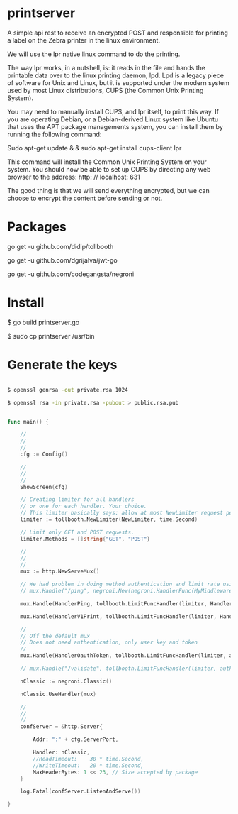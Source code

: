 # printserver

A simple api rest to receive an encrypted POST and responsible for printing a label on the Zebra printer in the linux environment.

We will use the lpr native linux command to do the printing.

The way lpr works, in a nutshell, is: it reads in the file and hands the printable data over to the linux printing daemon, lpd. Lpd is a legacy piece of software for Unix and Linux, but it is supported under the modern system used by most Linux distributions, CUPS (the Common Unix Printing System).

You may need to manually install CUPS, and lpr itself, to print this way. If you are operating Debian, or a Debian-derived Linux system like Ubuntu that uses the APT package managements system, you can install them by running the following command:

Sudo apt-get update & & sudo apt-get install cups-client lpr

This command will install the Common Unix Printing System on your system. You should now be able to set up CUPS by directing any web browser to the address: http: // localhost: 631

The good thing is that we will send everything encrypted, but we can choose to encrypt the content before sending or not.


# Packages

go get -u github.com/didip/tollbooth

go get -u github.com/dgrijalva/jwt-go

go get -u github.com/codegangsta/negroni


# Install

$ go build printserver.go

$ sudo cp printserver /usr/bin

# Generate the keys

```sh

$ openssl genrsa -out private.rsa 1024

$ openssl rsa -in private.rsa -pubout > public.rsa.pub

```

```go

func main() {

	//
	//
	//
	cfg := Config()

	//
	//
	//
	ShowScreen(cfg)

	// Creating limiter for all handlers
	// or one for each handler. Your choice.
	// This limiter basically says: allow at most NewLimiter request per 1 second.
	limiter := tollbooth.NewLimiter(NewLimiter, time.Second)

	// Limit only GET and POST requests.
	limiter.Methods = []string{"GET", "POST"}

	//
	//
	//
	mux := http.NewServeMux()

	// We had problem in doing method authentication and limit rate using negroni
	// mux.Handle("/ping", negroni.New(negroni.HandlerFunc(MyMiddlewareAuth0), negroni.HandlerFunc(MyMiddlewarePing)))

	mux.Handle(HandlerPing, tollbooth.LimitFuncHandler(limiter, HandlerFuncAuth(auth0.HandlerValidate, Ping)))

	mux.Handle(HandlerV1Print, tollbooth.LimitFuncHandler(limiter, HandlerAuth(Print)))

	//
	// Off the default mux
	// Does not need authentication, only user key and token
	//
	mux.Handle(HandlerOauthToken, tollbooth.LimitFuncHandler(limiter, auth0.LoginBasic))

	// mux.Handle("/validate", tollbooth.LimitFuncHandler(limiter, auth0.ValidateToken))

	nClassic := negroni.Classic()

	nClassic.UseHandler(mux)

	//
	//
	//
	confServer = &http.Server{

		Addr: ":" + cfg.ServerPort,

		Handler: nClassic,
		//ReadTimeout:    30 * time.Second,
		//WriteTimeout:   20 * time.Second,
		MaxHeaderBytes: 1 << 23, // Size accepted by package
	}

	log.Fatal(confServer.ListenAndServe())

}

```